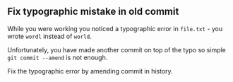 ## Fix typographic mistake in old commit
While you were working you noticed a typographic error in `file.txt` - you wrote `wordl` instead of `world`.

Unfortunately, you have made another commit on top of the typo so simple `git commit --amend` is not enough.

Fix the typographic error by amending commit in history.
